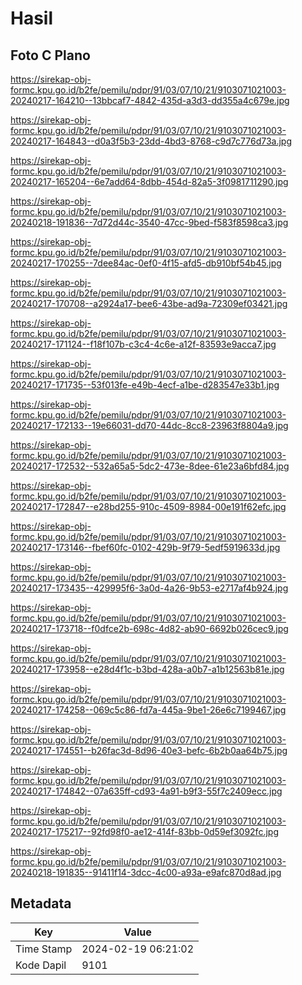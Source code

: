 # Hasil

## Foto C Plano

https://sirekap-obj-formc.kpu.go.id/b2fe/pemilu/pdpr/91/03/07/10/21/9103071021003-20240217-164210--13bbcaf7-4842-435d-a3d3-dd355a4c679e.jpg

https://sirekap-obj-formc.kpu.go.id/b2fe/pemilu/pdpr/91/03/07/10/21/9103071021003-20240217-164843--d0a3f5b3-23dd-4bd3-8768-c9d7c776d73a.jpg

https://sirekap-obj-formc.kpu.go.id/b2fe/pemilu/pdpr/91/03/07/10/21/9103071021003-20240217-165204--6e7add64-8dbb-454d-82a5-3f0981711290.jpg

https://sirekap-obj-formc.kpu.go.id/b2fe/pemilu/pdpr/91/03/07/10/21/9103071021003-20240218-191836--7d72d44c-3540-47cc-9bed-f583f8598ca3.jpg

https://sirekap-obj-formc.kpu.go.id/b2fe/pemilu/pdpr/91/03/07/10/21/9103071021003-20240217-170255--7dee84ac-0ef0-4f15-afd5-db910bf54b45.jpg

https://sirekap-obj-formc.kpu.go.id/b2fe/pemilu/pdpr/91/03/07/10/21/9103071021003-20240217-170708--a2924a17-bee6-43be-ad9a-72309ef03421.jpg

https://sirekap-obj-formc.kpu.go.id/b2fe/pemilu/pdpr/91/03/07/10/21/9103071021003-20240217-171124--f18f107b-c3c4-4c6e-a12f-83593e9acca7.jpg

https://sirekap-obj-formc.kpu.go.id/b2fe/pemilu/pdpr/91/03/07/10/21/9103071021003-20240217-171735--53f013fe-e49b-4ecf-a1be-d283547e33b1.jpg

https://sirekap-obj-formc.kpu.go.id/b2fe/pemilu/pdpr/91/03/07/10/21/9103071021003-20240217-172133--19e66031-dd70-44dc-8cc8-23963f8804a9.jpg

https://sirekap-obj-formc.kpu.go.id/b2fe/pemilu/pdpr/91/03/07/10/21/9103071021003-20240217-172532--532a65a5-5dc2-473e-8dee-61e23a6bfd84.jpg

https://sirekap-obj-formc.kpu.go.id/b2fe/pemilu/pdpr/91/03/07/10/21/9103071021003-20240217-172847--e28bd255-910c-4509-8984-00e191f62efc.jpg

https://sirekap-obj-formc.kpu.go.id/b2fe/pemilu/pdpr/91/03/07/10/21/9103071021003-20240217-173146--fbef60fc-0102-429b-9f79-5edf5919633d.jpg

https://sirekap-obj-formc.kpu.go.id/b2fe/pemilu/pdpr/91/03/07/10/21/9103071021003-20240217-173435--429995f6-3a0d-4a26-9b53-e2717af4b924.jpg

https://sirekap-obj-formc.kpu.go.id/b2fe/pemilu/pdpr/91/03/07/10/21/9103071021003-20240217-173718--f0dfce2b-698c-4d82-ab90-6692b026cec9.jpg

https://sirekap-obj-formc.kpu.go.id/b2fe/pemilu/pdpr/91/03/07/10/21/9103071021003-20240217-173958--e28d4f1c-b3bd-428a-a0b7-a1b12563b81e.jpg

https://sirekap-obj-formc.kpu.go.id/b2fe/pemilu/pdpr/91/03/07/10/21/9103071021003-20240217-174258--069c5c86-fd7a-445a-9be1-26e6c7199467.jpg

https://sirekap-obj-formc.kpu.go.id/b2fe/pemilu/pdpr/91/03/07/10/21/9103071021003-20240217-174551--b26fac3d-8d96-40e3-befc-6b2b0aa64b75.jpg

https://sirekap-obj-formc.kpu.go.id/b2fe/pemilu/pdpr/91/03/07/10/21/9103071021003-20240217-174842--07a635ff-cd93-4a91-b9f3-55f7c2409ecc.jpg

https://sirekap-obj-formc.kpu.go.id/b2fe/pemilu/pdpr/91/03/07/10/21/9103071021003-20240217-175217--92fd98f0-ae12-414f-83bb-0d59ef3092fc.jpg

https://sirekap-obj-formc.kpu.go.id/b2fe/pemilu/pdpr/91/03/07/10/21/9103071021003-20240218-191835--91411f14-3dcc-4c00-a93a-e9afc870d8ad.jpg


## Metadata

| Key        | Value               |
| ---------- | ------------------- |
| Time Stamp | 2024-02-19 06:21:02 |
| Kode Dapil | 9101                |



